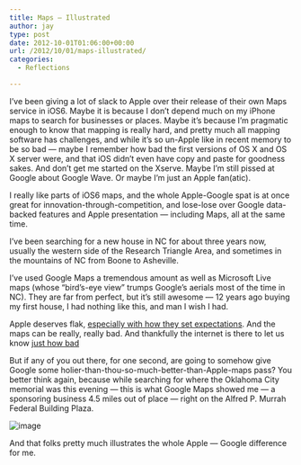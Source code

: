 ```yaml
---
title: Maps – Illustrated
author: jay
type: post
date: 2012-10-01T01:06:00+00:00
url: /2012/10/01/maps-illustrated/
categories:
  - Reflections

---
```

I’ve been giving a lot of slack to Apple over their release of their own Maps service in iOS6. Maybe it is because I don’t depend much on my iPhone maps to search for businesses or places. Maybe it’s because I’m pragmatic enough to know that mapping is really hard, and pretty much all mapping software has challenges, and while it’s so un-Apple like in recent memory to be so bad — maybe I remember how bad the first versions of OS X and OS X server were, and that iOS didn’t even have copy and paste for goodness sakes. And don’t get me started on the Xserve. Maybe I’m still pissed at Google about Google Wave. Or maybe I’m just an Apple fan(atic).

I really like parts of iOS6 maps, and the whole Apple-Google spat is at once great for innovation-through-competition, and lose-lose over Google data-backed features and Apple presentation — including Maps, all at the same time.

I’ve been searching for a new house in NC for about three years now, usually the western side of the Research Triangle Area, and sometimes in the mountains of NC from Boone to Asheville.

I’ve used Google Maps a tremendous amount as well as Microsoft Live maps (whose “bird’s-eye view” trumps Google’s aerials most of the time in NC). They are far from perfect, but it’s still awesome — 12 years ago buying my first house, I had nothing like this, and man I wish I had.

Apple deserves flak, [especially with how they set expectations][1]. And the maps can be really, really bad. And thankfully the internet is there to let us know [just how bad][2]

But if any of you out there, for one second, are going to somehow give Google some holier-than-thou-so-much-better-than-Apple-maps pass? You better think again, because while searching for where the Oklahoma City memorial was this evening — this is what Google Maps showed me — a sponsoring business 4.5 miles out of place — right on the Alfred P. Murrah Federal Building Plaza.

![image][3]

And that folks pretty much illustrates the whole Apple — Google difference for me.

 [1]: http://9to5mac.com/2012/09/29/apple-no-longer-calls-ios6-maps-the-most-beautiful-powerful-mapping-service-ever/
 [2]: http://theamazingios6maps.tumblr.com/
 [3]: https://photos.smugmug.com/photos/i-CZwWJnb/0/L/i-CZwWJnb-L.png